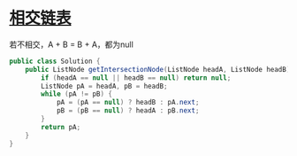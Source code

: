 # [相交链表](https://leetcode-cn.com/problems/intersection-of-two-linked-lists/)

若不相交，A + B = B + A，都为null

```java
public class Solution {
    public ListNode getIntersectionNode(ListNode headA, ListNode headB) {
        if (headA == null || headB == null) return null;
        ListNode pA = headA, pB = headB;
        while (pA != pB) {
            pA = (pA == null) ? headB : pA.next;
            pB = (pB == null) ? headA : pB.next;
        }
        return pA;
    }
}
```

